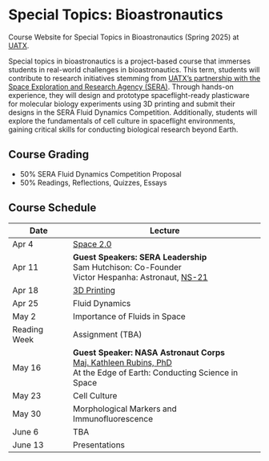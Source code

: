 # Special Topics: Bioastronautics
Course Website for Special Topics in Bioastronautics (Spring 2025) at [UATX](https://www.uaustin.org/).

Special topics in bioastronautics is a project-based course that immerses students in real-world challenges in bioastronautics. This term, students will contribute to research initiatives stemming from [UATX’s partnership with the Space Exploration and Research Agency (SERA)](https://www.sera.space/pressrelease/articles/cornell). Through hands-on experience, they will design and prototype spaceflight-ready plasticware for molecular biology experiments using 3D printing and submit their designs in the SERA Fluid Dynamics Competition. Additionally, students will explore the fundamentals of cell culture in spaceflight environments, gaining critical skills for conducting biological research beyond Earth.

## Course Grading
- 50% SERA Fluid Dynamics Competition Proposal
- 50% Readings, Reflections, Quizzes, Essays

## Course Schedule

| Date | Lecture  |  
|---|---|
| Apr 4  | [Space 2.0](https://github.com/eliah-o/bioastronautics-q1/blob/main/Lectures/Lecture%201%20-%20Space%202.0.pdf) |  
| Apr 11 | **Guest Speakers: SERA Leadership**<br>Sam Hutchison: Co-Founder<br>Victor Hespanha: Astronaut, [NS-21](https://en.wikipedia.org/wiki/Blue_Origin_NS-21) |  
| Apr 18 | [3D Printing](https://github.com/eliah-o/bioastronautics-q1/blob/main/Lectures/Lecture%202%20-%203D%20Printing.pdf) |  
| Apr 25 | Fluid Dynamics | 
| May 2 | Importance of Fluids in Space | 
| Reading Week | Assignment (TBA) | 
| May 16 | **Guest Speaker: NASA Astronaut Corps**<br>[Maj. Kathleen Rubins, PhD](https://en.wikipedia.org/wiki/Kathleen_Rubins)<br> At the Edge of Earth: Conducting Science in Space| 
| May 23 | Cell Culture | 
| May 30 | Morphological Markers and Immunofluorescence | 
| June 6 | TBA | 
| June 13 | Presentations | 
